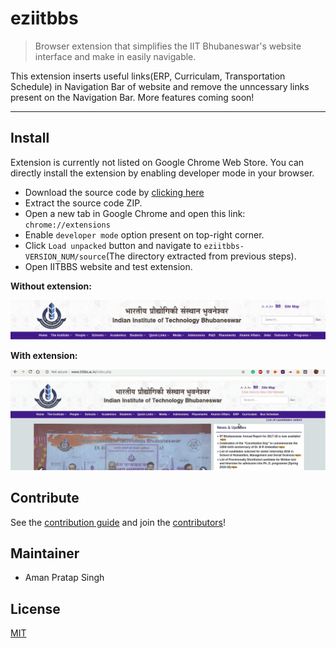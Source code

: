 # eziitbbs

> Browser extension that simplifies the IIT Bhubaneswar's website interface and make in easily navigable.

This extension inserts useful links(ERP, Curriculam, Transportation Schedule) in Navigation Bar of website and remove the unncessary links present on the Navigation Bar. More features coming soon!

---

## Install
Extension is currently not listed on Google Chrome Web Store. You can directly install the extension by enabling developer mode in your browser.

- Download the source code by [clicking here](https://github.com/apsknight/eziitbbs/archive/1.0.0.zip)
- Extract the source code ZIP.
- Open a new tab in Google Chrome and open this link: `chrome://extensions`
- Enable `developer mode` option present on top-right corner.
- Click `Load unpacked` button and navigate to `eziitbbs-VERSION_NUM/source`(The directory extracted from previous steps).
- Open IITBBS website and test extension. 

<table>
<tr>
<b>Without extension:</b>

![Extension disabled](media/noneziitbbs.png "Without extension")
</tr>

<tr>
<b>With extension:</b>

![Extension enabled](media/eziitbbs.gif "With extension")
</tr>


## Contribute

See the [contribution guide](contributing.md) and join the [contributors](https://github.com/sindresorhus/refined-github/graphs/contributors)!

## Maintainer
- Aman Pratap Singh


## License

[MIT](https://aps.mit-license.org)